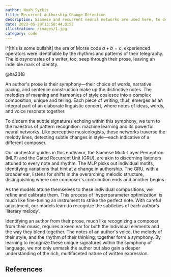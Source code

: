 ```yaml
---
author: Noah Syrkis
title: Recurrent Authorship Change Detection
description: Siamese and recurrent neural networks are used here, to detect changes in authorship in consecutives paragraphs of text, akin to finding fingerprints in prose. Authorship change detection is used in forensics, cybersecurity, literary research, and more.
date: 2023-05-29T13:50:44.015Z
illustration: /images/1.jpg
category: code
---
```


I^[this is some bullshit] the era of Morse code $a + b = c$, experienced operators were identifiable by the rhythms and patterns of their telegraphy. The idiosyncrasies of a writer, too, seep through their prose, leaving an indelible mark of identity.

@ha2018

An author's prose is their symphony—their choice of words, narrative pacing, and sentence construction make up the distinctive notes. The melodies of meaning and harmonies of style coalesce into a complex composition, unique and telling. Each piece of writing, thus, emerges as an integral part of an elaborate linguistic concert, where notes of ideas, words, and voice resonate together.

To discern the subtle signatures echoing within this symphony, we turn to the maestros of pattern recognition: machine learning and its powerful neural networks. Like perceptive musicologists, these networks traverse the melody lines, detecting subtle changes in style—each indicative of a different composer.

Our orchestral guides in this endeavor, the Siamese Multi-Layer Perceptron (MLP) and the Gated Recurrent Unit (GRU), are akin to discerning listeners attuned to every note and rhythm. The MLP picks out individual motifs, identifying variations that hint at a change in authorship. The GRU, with a broader ear, listens for shifts in the overarching melodic structure, distinguishing where one composer's contribution ends and another begins.

As the models attune themselves to these individual compositions, we refine and calibrate them. This process of 'hyperparameter optimization' is much like fine-tuning an instrument to strike the perfect note. With careful adjustment, our models learn to recognize the subtleties of each author's 'literary melody'.

Identifying an author from their prose, much like recognizing a composer from their music, requires a keen ear for both the individual elements and the way they blend together. The notes of an author's voice, the melody of their style, and the rhythm of their thinking, together form a symphony. By learning to recognize these unique signatures within the symphony of language, we not only unmask the author but also gain a deeper understanding of the rich, multifaceted nature of written expression.

## References
